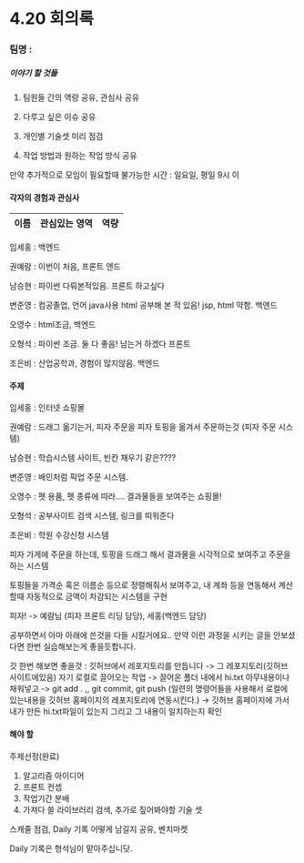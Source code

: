 # 4.20 회의록

### 팀명 : 

##### 이야기 할 것들

1. 팀원들 간의 역량 공유, 관심사 공유

2. 다루고 싶은 이슈 공유

3. 개인별 기술셋 미리 점검

4. 작업 방법과 원하는 작업 방식 공유


만약 추가적으로 모임이 필요할때 불가능한 시간 : 일요일, 평일 9시 이

#### 각자의 경험과 관심사

| 이름 | 관심있는 영역 | 역량 |
|---|:---:|---:|
임세홍 : 백엔드

권예람 : 이번이 처음, 프론트 앤드

남승현 : 파이썬 다뤄본적있음. 프론트 하고싶다

변준영 : 컴공졸업, 언어 java사용 html 공부해 본 적 있음! jsp, html 약함. 백엔드

오영수 : html조금, 백엔드

오형석 : 파이썬 조금. 둘 다 좋음! 남는거 하겠다 프론트

조은비 : 산업공학과, 경험이 많지않음. 백엔드

#### 주제

임세홍 : 인터넷 쇼핑몰

권예람 : 드래그 옮기는거, 피자 주문을 피자 토핑을 옮겨서 주문하는것 (피자 주문 시스템) 

남승현 : 학습시스템 사이트, 빈칸 채우기 같은???? 

변준영 : 배민처럼 픽업 주문 시스템.

오영수 : 펫 용품, 펫 종류에 따라....  결과물들을 보여주는 쇼핑몰!

오형석 : 공부사이트 검색 시스템, 링크를 띠워준다

조은비 : 학원 수강신청 시스템 

피자 가게에 주문을 하는데, 토핑을 드래그 해서 결과물을 시각적으로 보여주고 주문을 하는 시스템

토핑들을 가격순 혹은 이름순 등으로 정렬해줘서 보여주고, 내 계좌 등을 연동해서 계산할때 자동적으로 금액이 차감되는 시스템을 구현

피자! -> 예람님 (피자 프론트 리딩 담당), 세홍(백엔드 담당)


공부하면서 아마 아래에 쓴것을 다들 시킬거에요.. 만약 이런 과정을 시키는 글을 안보셨다면 한번 실습해보는게 좋을듯합니다.

깃 한번 해보면 좋을것 : 깃허브에서 레포지토리를 만듭니다 -> 그 레포지토리(깃허브 사이트에있음) 자기 로컬로 끌어오는 작업 -> 끌어온 폴더 내에서 hi.txt 아무내용이나 채워넣고 -> git add . ,, git commit, git push (일련의 명령어들을 사용해서 로컬에 있는내용을 깃허브 홈페이지의 레포지토리에 연동시킨다.) -> 깃허브 홈페이지에 가서 내가 만든 hi.txt파일이 있는지 그리고 그 내용이 일치하는지 확인

#### 해야 할 

주제선정(완료)

1. 알고리즘 아이디어
2. 프론트 컨셉
3. 작업기간 분배
4. 가져다 쓸 라이브러리 검색, 추가로 짚어봐야할 기술 셋


스캐줄 점검, Daily 기록 어떻게 남길지 공유, 벤치마켓


Daily 기록은 형석님이 맡아주십니닷. 

